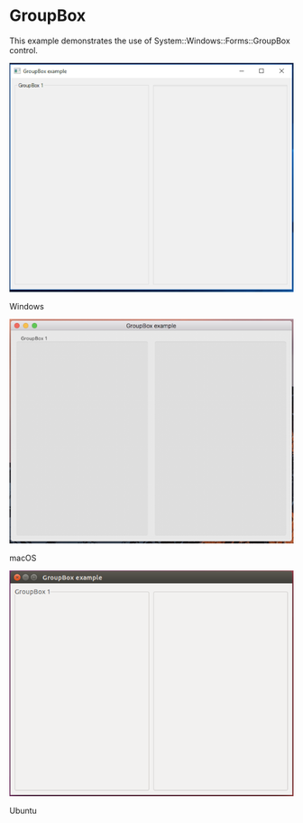# GroupBox
This example demonstrates the use of System::Windows::Forms::GroupBox control.

![GitHub Logo](../../../docs/Pictures/Examples/Forms/GroupBoxW.png)

Windows

![GitHub Logo](../../../docs/Pictures/Examples/Forms/GroupBoxM.png)

macOS

![GitHub Logo](../../../docs/Pictures/Examples/Forms/GroupBoxU.png)

Ubuntu
